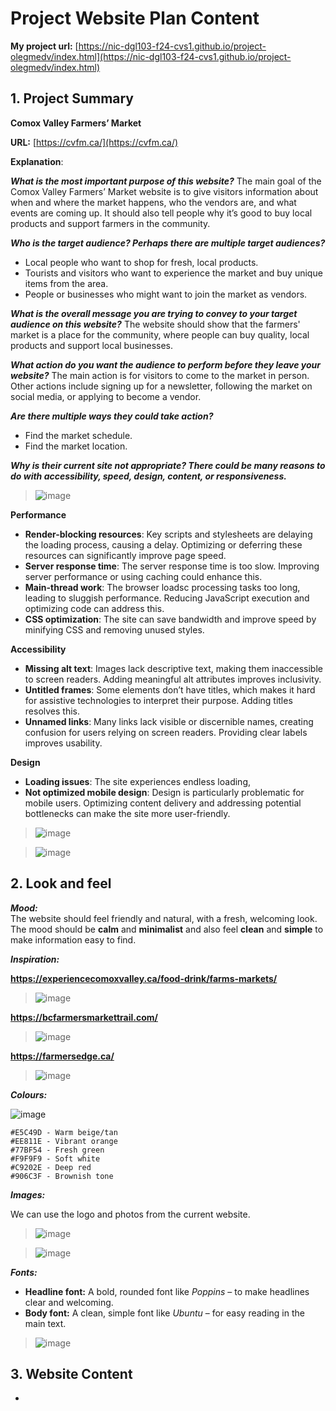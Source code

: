 
# Project Website Plan Content

**My project url:** [https://nic-dgl103-f24-cvs1.github.io/project-olegmedv/index.html](https://nic-dgl103-f24-cvs1.github.io/project-olegmedv/index.html)

## 1. Project Summary

**Comox Valley Farmers’ Market**

**URL:** [https://cvfm.ca/](https://cvfm.ca/)

**Explanation**:

***What is the most important purpose of this website?***
The main goal of the Comox Valley Farmers’ Market website is to give visitors information about when and where the market happens, who the vendors are, and what events are coming up. It should also tell people why it’s good to buy local products and support farmers in the community.

***Who is the target audience? Perhaps there are multiple target audiences?***
 - Local people who want to shop for fresh, local products.
 - Tourists and visitors who want to experience the market and buy unique items from the area.
 - People or businesses who might want to join the market as vendors.

***What is the overall message you are trying to convey to your target audience on this website?***
The website should show that the farmers' market is a place for the  community, where people can buy quality, local products and support local businesses.

***What action do you want the audience to perform before they leave your website?***
The main action is for visitors to come to the market in person. Other actions include signing up for a newsletter, following the market on social media, or applying to become a vendor.

***Are there multiple ways they could take action?***
- Find the market schedule.  
- Find the market location.

***Why is their current site not appropriate? There could be many reasons to do with accessibility, speed, design, content, or responsiveness.***

> ![image](https://github.com/user-attachments/assets/c9651f46-45d6-4069-a9ef-22e3fab4997e)

**Performance**  
- **Render-blocking resources**: Key scripts and stylesheets are delaying the loading process, causing a delay. Optimizing or deferring these resources can significantly improve page speed.  
- **Server response time**: The server response time is too slow. Improving server performance or using caching could enhance this.  
- **Main-thread work**: The browser loadsc processing tasks too long, leading to sluggish performance. Reducing JavaScript execution and optimizing code can address this.  
- **CSS optimization**: The site can save bandwidth and improve speed by minifying CSS and removing unused styles.

**Accessibility**  
- **Missing alt text**: Images lack descriptive text, making them inaccessible to screen readers. Adding meaningful alt attributes improves inclusivity.  
- **Untitled frames**: Some elements don’t have titles, which makes it hard for assistive technologies to interpret their purpose. Adding titles resolves this.  
- **Unnamed links**: Many links lack visible or discernible names, creating confusion for users relying on screen readers. Providing clear labels improves usability.  

**Design**  
- **Loading issues**: The site experiences endless loading, 
- **Not optimized mobile design**: Design is particularly problematic for mobile users. Optimizing content delivery and addressing potential bottlenecks can make the site more user-friendly.

> ![image](https://github.com/user-attachments/assets/332a710d-e6e9-452c-bae1-5ed86f3f3fb5)

> ![image](https://github.com/user-attachments/assets/bfaba3cc-0862-49ca-8dc5-0faffb4970a9)



## 2. Look and feel
***Mood:***  
The website should feel friendly and natural, with a fresh, welcoming look. The mood should be **calm** and **minimalist** and also feel **clean** and **simple** to make information easy to find.

***Inspiration:***

**https://experiencecomoxvalley.ca/food-drink/farms-markets/**

> ![image](https://github.com/user-attachments/assets/68bc463e-3f57-4d19-bed4-6ce53559727e)

**https://bcfarmersmarkettrail.com/**

> ![image](https://github.com/user-attachments/assets/85c14239-0275-4904-ab9f-a710cada6457)

**https://farmersedge.ca/**

> ![image](https://github.com/user-attachments/assets/72ef881c-0ec1-4a41-8267-5aa757d843f9)

***Colours:***

![image](https://github.com/user-attachments/assets/c43ad1e2-c85a-4190-aefe-779c778f9ef8)

    #E5C49D - Warm beige/tan
    #EE811E - Vibrant orange
    #77BF54 - Fresh green
    #F9F9F9 - Soft white
    #C9202E - Deep red
    #906C3F - Brownish tone

***Images:***

We can use the logo and photos from the current website.

> ![image](https://github.com/user-attachments/assets/2639cdef-1be9-4c35-9f0e-a89ff1e16a80)

> ![image](https://github.com/user-attachments/assets/19fea897-d4c3-4d5f-be43-0a5b414547e6)

***Fonts:***
- **Headline font:** A bold, rounded font like _Poppins_ – to make headlines clear and welcoming.
- **Body font:** A clean, simple font like _Ubuntu_ – for easy reading in the main text.

> ![image](https://github.com/user-attachments/assets/ec796238-c18c-4761-b9b8-f5ae78d99fb4)

## 3. Website Content
+

